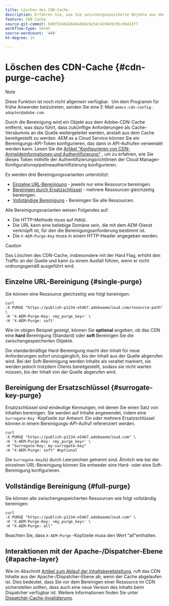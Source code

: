 ```yaml
---
title: Löschen des CDN-Cache
description: Erfahren Sie, wie Sie zwischengespeicherte Objekte aus dem Adobe CDN-Cache entfernen können, indem Sie das Bereinigungs-API-Token konfigurieren, das dann in API-Aufrufen verwendet werden kann.
feature: CDN Cache
source-git-commit: bd8f534642848a656e5e54c425049c95cdb413f7
workflow-type: tm+mt
source-wordcount: '449'
ht-degree: 1%

---
```


# Löschen des CDN-Cache {#cdn-purge-cache}

>[!NOTE]
>Diese Funktion ist noch nicht allgemein verfügbar.  Um dem Programm für frühe Anwender beizutreten, senden Sie eine E-Mail `aemcs-cdn-config-adopter@adobe.com`.

Durch die Bereinigung wird ein Objekt aus dem Adobe-CDN-Cache entfernt, was dazu führt, dass zukünftige Anforderungen als Cache-Versäumnis an die Quelle weitergeleitet werden, anstatt aus dem Cache bereitgestellt zu werden.
AEM as a Cloud Service können Sie ein Bereinigungs-API-Token konfigurieren, das dann in API-Aufrufen verwendet werden kann. Lesen Sie die [Artikel &quot;Konfigurieren von CDN-Anmeldeinformationen und Authentifizierung&quot;](/help/implementing/dispatcher/cdn-credentials-authentication.md#purge-API-token) , um zu erfahren, wie Sie dieses Token mithilfe der Authentifizierungsrichtlinien der Cloud Manager-Konfigurationspipelineauthentifizierung konfigurieren.

Es werden drei Bereinigungsvarianten unterstützt:

* [Einzelne URL-Bereinigung](#single-purge) - jeweils nur eine Ressource bereinigen.
* [Bereinigen durch Ersatzschlüssel](#surrogate-key-purge) - mehrere Ressourcen gleichzeitig bereinigen.
* [Vollständige Bereinigung](#full-purge) - Bereinigen Sie alle Ressourcen.

Alle Bereinigungsvarianten weisen Folgendes auf:

* Die HTTP-Methode muss auf `PURGE`.
* Die URL kann eine beliebige Domäne sein, die mit dem AEM-Dienst verknüpft ist, für den die Bereinigungsanforderung bestimmt ist.
* Die `X-AEM-Purge-Key` muss in einem HTTP-Header angegeben werden.

>[!CAUTION]
>Das Löschen des CDN-Cache, insbesondere mit der Hard Flag, erhöht den Traffic an der Quelle und kann zu einem Ausfall führen, wenn er nicht ordnungsgemäß ausgeführt wird.

## Einzelne URL-Bereinigung {#single-purge}

Sie können eine Ressource gleichzeitig wie folgt bereinigen:

```
curl
-X PURGE "https://publish-p1234-e5467.adobeaemcloud.com/resource-path" \
-H 'X-AEM-Purge-Key: <my_purge_key>' \
-H 'X-AEM-Purge: soft'
```

Wie im obigen Beispiel gezeigt, können Sie **optional** angeben, ob das CDN eine **hard** Bereinigung (Standard) oder **soft** Bereinigen Sie die zwischengespeicherten Objekte.

Die standardmäßige Hard-Bereinigung macht den Inhalt für neue Anforderungen sofort unzugänglich, bis der Inhalt aus der Quelle abgerufen wird. Bei der Soft-Bereinigung werden Inhalte als veraltet markiert, sie werden jedoch trotzdem Clients bereitgestellt, sodass sie nicht warten müssen, bis der Inhalt von der Quelle abgerufen wird.

## Bereinigung der Ersatzschlüssel {#surrogate-key-purge}

Ersatzschlüssel sind eindeutige Kennungen, mit denen Sie einen Satz von Inhalten bereinigen. Sie werden auf Inhalte angewendet, indem eine `Surrogate-Key` -Kopfzeile zur Antwort. Ein oder mehrere Ersatzschlüssel können in einem Bereinigungs-API-Aufruf referenziert werden.

```
curl
-X PURGE "https://publish-p1234-e5467.adobeaemcloud.com" \
-H 'X-AEM-Purge-Key: <my_purge_key>' \
-H "Surrogate-Key: my-surrogate-key"
-H "X-AEM-Purge: soft" #optional
```

Die `Surrogate-Key`(s) durch Leerzeichen getrennt sind. Ähnlich wie bei der einzelnen URL-Bereinigung können Sie entweder eine Hard- oder eine Soft-Bereinigung konfigurieren.

## Vollständige Bereinigung {#full-purge}

Sie können alle zwischengespeicherten Ressourcen wie folgt vollständig bereinigen:

```
curl
-X PURGE "https://publish-p1234-e5467.adobeaemcloud.com" \
-H 'X-AEM-Purge-Key: <my_purge_key>' \
-H "X-AEM-Purge: all"
```

Beachten Sie, dass `X-AEM-Purge` -Kopfzeile muss den Wert &quot;all&quot;enthalten.

## Interaktionen mit der Apache-/Dispatcher-Ebene {#apache-layer}

Wie im Abschnitt [Artikel zum Ablauf der Inhaltsbereitstellung](/help/implementing/dispatcher/overview.md), ruft das CDN Inhalte aus der Apache-/Dispatcher-Ebene ab, wenn der Cache abgelaufen ist. Dies bedeutet, dass Sie vor dem Bereinigen einer Ressource im CDN sicherstellen sollten, dass auch eine neue Version des Inhalts beim Dispatcher verfügbar ist. Weitere Informationen finden Sie unter [Dispatcher-Cache-Invalidierung](/help/implementing/dispatcher/caching.md#disp).
